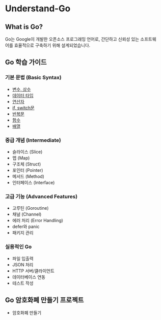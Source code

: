 # Understand-Go

## What is Go?
Go는 Google이 개발한 오픈소스 프로그래밍 언어로, 간단하고 신뢰성 있는 소프트웨어를 효율적으로 구축하기 위해 설계되었습니다.

## Go 학습 가이드
### 기본 문법  (Basic Syntax)
- <a href="https://github.com/ohyuchan123/Understand-Go/blob/master/Basic%20Syntax/%EB%B3%80%EC%88%98%2C%20%EC%83%81%EC%88%98.md#%EB%B3%80%EC%88%98">변수, 상수</a>
- <a href="https://github.com/ohyuchan123/Understand-Go/blob/master/Basic%20Syntax/%EB%8D%B0%EC%9D%B4%ED%84%B0%20%ED%83%80%EC%9E%85.md#data-type">데이터 타입</a>
- <a href="https://github.com/ohyuchan123/Understand-Go/blob/master/Basic%20Syntax/%EC%97%B0%EC%82%B0%EC%9E%90.md#%EC%97%B0%EC%82%B0%EC%9E%90">연산자</a>
- <a href="https://github.com/ohyuchan123/Understand-Go/blob/master/Basic%20Syntax/if%2C%20switch%EB%AC%B8.md#%EC%A1%B0%EA%B1%B4%EB%AC%B8if-switch">if, switch문</a>
- <a href="https://github.com/ohyuchan123/Understand-Go/blob/master/Basic%20Syntax/%EB%B0%98%EB%B3%B5%EB%AC%B8.md#%EB%B0%98%EB%B3%B5%EB%AC%B8">반복문</a>
- <a href="https://github.com/ohyuchan123/Understand-Go/blob/master/Basic%20Syntax/%ED%95%A8%EC%88%98.md#%ED%95%A8%EC%88%98">함수</a>
- <a href="https://github.com/ohyuchan123/Understand-Go/blob/master/Basic%20Syntax/%EB%B0%B0%EC%97%B4.md#%EB%B0%B0%EC%97%B4">배열</a>

### 중급 개념 (Intermediate)

- 슬라이스 (Slice)
- 맵 (Map)
- 구조체 (Struct)
- 포인터 (Pointer)
- 메서드 (Method)
- 인터페이스 (Interface)

### 고급 기능 (Advanced Features)

- 고루틴 (Goroutine)
- 채널 (Channel)
- 에러 처리 (Error Handling)
- defer와 panic
- 패키지 관리

### 실용적인 Go
- 파일 입출력
- JSON 처리
- HTTP 서버/클라이언트
- 데이터베이스 연동
- 테스트 작성

## Go 암호화폐 만들기 프로젝트
- 암호화폐 만들기